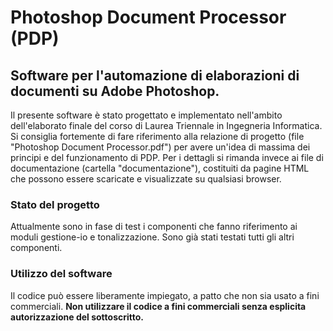 # Photoshop Document Processor (PDP)
## Software per l'automazione di elaborazioni di documenti su Adobe Photoshop.

Il presente software è stato progettato e implementato nell'ambito dell'elaborato finale del corso di Laurea Triennale in Ingegneria Informatica. 
Si consiglia fortemente di fare riferimento alla relazione di progetto (file "Photoshop Document Processor.pdf") per avere un'idea di massima dei principi e del funzionamento di PDP. Per i dettagli si rimanda invece ai file di documentazione (cartella "documentazione"), costituiti da pagine HTML che possono essere scaricate e visualizzate su qualsiasi browser.

### Stato del progetto
Attualmente sono in fase di test i componenti che fanno riferimento ai moduli gestione-io e tonalizzazione. Sono già stati testati tutti gli altri componenti.

### Utilizzo del software
Il codice può essere liberamente impiegato, a patto che non sia usato a fini commerciali. **Non utilizzare il codice a fini commerciali senza esplicita autorizzazione del sottoscritto.**


